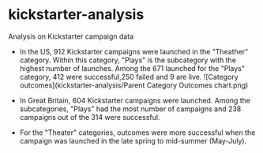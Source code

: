 # kickstarter-analysis
Analysis on Kickstarter campaign data

- In the US, 912 Kickstarter campaigns were launched in the "Theather" category. Within this category, "Plays" is the subcategory with the highest number of launches. Among the 671 launched for the "Plays" category, 412 were successful,250 failed and 9 are live. 
![Category outcomes](kickstarter-analysis/Parent Category Outcomes chart.png)

- In Great Britain, 604 Kickstarter campaigns were launched. Among the subcategories, "Plays" had the most number of campaigns and 238 campaigns out of the 314 were successful. 

- For the "Theater" categories, outcomes were more successful when the campaign was launched in the late spring to mid-summer (May-July).
